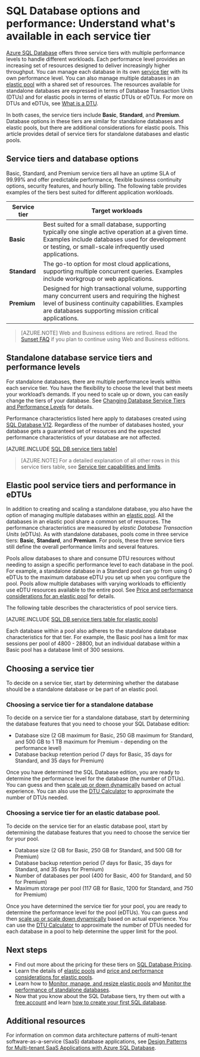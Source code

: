 <properties
	pageTitle="SQL Database performance & options: Service tiers | Microsoft Azure"
	description="Compare SQL Database performance and business continuity features of the service tiers to balance cost and capability as you scale."
	keywords="database options,database performance"
	services="sql-database"
	documentationCenter=""
	authors="CarlRabeler"
	manager="jhubbard"
	editor="CarlRabeler"/>

<tags
	ms.service="sql-database"
	ms.devlang="na"
	ms.topic="get-started-article"
	ms.tgt_pltfrm="na"
	ms.workload="data-management"
	ms.date="08/10/2016"
	ms.author="carlrab"/>

# SQL Database options and performance: Understand what's available in each service tier

[Azure SQL Database](sql-database-technical-overview.md) offers three service tiers with multiple performance levels to handle different workloads. Each performance level provides an increasing set of resources designed to deliver increasingly higher throughput. You can manage each database in its own [service tier](sql-database-service-tiers.md#standalone-database-service-tiers-and-performance-levels) with its own performance level. You can also manage multiple databases in an [elastic pool](sql-database-service-tiers.md#elastic-pool-service-tiers-and-performance-in-edtus) with a shared set of resources. The resources available for standalone databases are expressed in terms of Database Transaction Units (DTUs) and for elastic pools in terms of elastic DTUs or eDTUs. For more on DTUs and eDTUs, see [What is a DTU](sql-database-what-is-a-dtu.md). 

In both cases, the service tiers include **Basic**, **Standard**, and **Premium**. Database options in these tiers are similar for standalone databases and elastic pools, but there are additional considerations for elastic pools. This article provides detail of service tiers for standalone databases and elastic pools.

## Service tiers and database options
Basic, Standard, and Premium service tiers all have an uptime SLA of 99.99% and offer predictable performance, flexible business continuity options, security features, and hourly billing. The following table provides examples of the tiers best suited for different application workloads.

| Service tier | Target workloads |
|---|---|
| **Basic** | Best suited for a small database, supporting typically one single active operation at a given time. Examples include databases used for development or testing, or small-scale infrequently used applications. |
| **Standard** | The go-to option for most cloud applications, supporting multiple concurrent queries. Examples include workgroup or web applications. |
| **Premium** | Designed for high transactional volume, supporting many concurrent users and requiring the highest level of business continuity capabilities. Examples are databases supporting mission critical applications. |

>[AZURE.NOTE] Web and Business editions are retired. Read the [Sunset FAQ](https://azure.microsoft.com/pricing/details/sql-database/web-business/) if you plan to continue using Web and Business editions.

## Standalone database service tiers and performance levels
For standalone databases, there are multiple performance levels within each service tier. You have the flexibility to choose the level that best meets your workload’s demands. If you need to scale up or down, you can easily change the tiers of your database. See [Changing Database Service Tiers and Performance Levels](sql-database-scale-up.md) for details.

Performance characteristics listed here apply to databases created using [SQL Database V12](sql-database-v12-whats-new.md). Regardless of the number of databases hosted, your database gets a guaranteed set of resources and the expected performance characteristics of your database are not affected.

[AZURE.INCLUDE [SQL DB service tiers table](../../includes/sql-database-service-tiers-table.md)]

>[AZURE.NOTE] For a detailed explanation of all other rows in this service tiers table, see [Service tier capabilities and limits](sql-database-performance-guidance.md#service-tier-capabilities-and-limits).

## Elastic pool service tiers and performance in eDTUs
In addition to creating and scaling a standalone database, you also have the option of managing multiple databases within an [elastic pool](sql-database-elastic-pool.md). All the databases in an elastic pool share a common set of resources. The performance characteristics are measured by *elastic Database Transaction Units* (eDTUs). As with standalone databases, pools come in three service tiers: **Basic**, **Standard**, and **Premium**. For pools, these three service tiers still define the overall performance limits and several features.

Pools allow databases to share and consume DTU resources without needing to assign a specific performance level to each database in the pool. For example, a standalone database in a Standard pool can go from using 0 eDTUs to the maximum database eDTU you set up when you configure the pool. Pools allow multiple databases with varying workloads to efficiently use eDTU resources available to the entire pool. See [Price and performance considerations for an elastic pool](sql-database-elastic-pool-guidance.md) for details.

The following table describes the characteristics of pool service tiers.

[AZURE.INCLUDE [SQL DB service tiers table for elastic pools](../../includes/sql-database-service-tiers-table-elastic-db-pools.md)]

Each database within a pool also adheres to the standalone database characteristics for that tier. For example, the Basic pool has a limit for max sessions per pool of 4800 - 28800, but an individual database within a Basic pool has a database limit of 300 sessions.

## Choosing a service tier

To decide on a service tier, start by determining whether the database should be a standalone database or be part of an elastic pool. 

### Choosing a service tier for a standalone database

To decide on a service tier for a standalone database, start by determining the database features that you need to choose your SQL Database edition:

- Database size (2 GB maximum for Basic, 250 GB maximum for Standard, and 500 GB to 1 TB maximum for Premium - depending on the performance level)
- Database backup retention period (7 days for Basic, 35 days for Standard, and 35 days for Premium)

Once you have determined the SQL Database edition, you are ready to determine the performance level for the database (the number of DTUs). You can guess and then [scale up or down dynamically](sql-database-scale-up.md) based on actual experience. You can also use the [DTU Calculator](http://dtucalculator.azurewebsites.net/) to approximate the number of DTUs needed. 

### Choosing a service tier for an elastic database pool.

To decide on the service tier for an elastic database pool, start by determining the database features that you need to choose the service tier for your pool.

- Database size (2 GB for Basic, 250 GB for Standard, and 500 GB for Premium)
- Database backup retention period (7 days for Basic, 35 days for Standard, and 35 days for Premium)
- Number of databases per pool (400 for Basic, 400 for Standard, and 50 for Premium)
- Maximum storage per pool (117 GB for Basic, 1200 for Standard, and 750 for Premium)

Once you have determined the service tier for your pool, you are ready to determine the performance level for the pool (eDTUs). You can guess and then [scale up or scale down dynamically](sql-database-elastic-pool-manage-portal.md#change-performance-settings-of-a-pool) based on actual experience. You can use the [DTU Calculator](http://dtucalculator.azurewebsites.net/) to approximate the number of DTUs needed for each database in a pool to help determine the upper limit for the pool.

## Next steps
- Find out more about the pricing for these tiers on [SQL Database Pricing](https://azure.microsoft.com/pricing/details/sql-database/).
- Learn the details of [elastic pools](sql-database-elastic-pool-guidance.md) and [price and performance considerations for elastic pools](sql-database-elastic-pool-guidance.md).
- Learn how to [Monitor, manage, and resize elastic pools](sql-database-elastic-pool-manage-portal.md) and [Monitor the performance of standalone databases](sql-database-single-database-monitor.md).
- Now that you know about the SQL Database tiers, try them out with a [free account](https://azure.microsoft.com/pricing/free-trial/) and learn [how to create your first SQL database](sql-database-get-started.md).

## Additional resources

For information on common data architecture patterns of multi-tenant software-as-a-service (SaaS) database applications, see [Design Patterns for Multi-tenant SaaS Applications with Azure SQL Database](sql-database-design-patterns-multi-tenancy-saas-applications.md).

